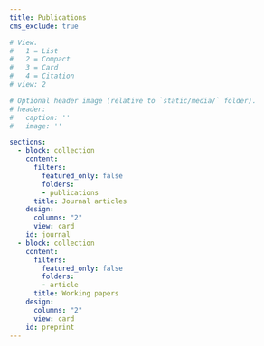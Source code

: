 ```yaml
---
title: Publications
cms_exclude: true

# View.
#   1 = List
#   2 = Compact
#   3 = Card
#   4 = Citation
# view: 2

# Optional header image (relative to `static/media/` folder).
# header:
#   caption: ''
#   image: ''

sections:
  - block: collection
    content:
      filters:
        featured_only: false
        folders:
        - publications
      title: Journal articles
    design:
      columns: "2"
      view: card
    id: journal
  - block: collection
    content:
      filters:
        featured_only: false
        folders:
        - article
      title: Working papers
    design:
      columns: "2"
      view: card
    id: preprint
---
```

